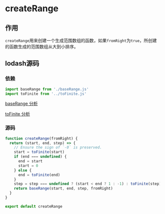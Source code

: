 # createRange

## 作用

`createRange`用来创建一个生成范围数组的函数，如果`fromRight`为`true`，所创建的函数生成的范围数组从大到小排序。

## lodash源码

### 依赖

```js
import baseRange from './baseRange.js'
import toFinite from '../toFinite.js'
```
[baseRange 分析](lodash/internal/baseRange.md)

[toFinite 分析](lodash/toFinite.md)

### 源码

```js
function createRange(fromRight) {
  return (start, end, step) => {
    // Ensure the sign of `-0` is preserved.
    start = toFinite(start)
    if (end === undefined) {
      end = start
      start = 0
    } else {
      end = toFinite(end)
    }
    step = step === undefined ? (start < end ? 1 : -1) : toFinite(step)
    return baseRange(start, end, step, fromRight)
  }
}

export default createRange
```